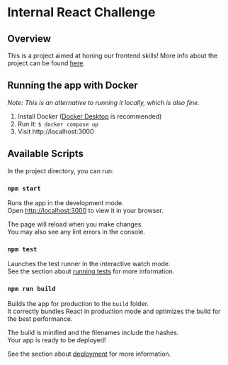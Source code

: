 # Internal React Challenge

## Overview

This is a project aimed at honing our frontend skills!
More info about the project can be found [here](https://m-rets.atlassian.net/wiki/spaces/MS/pages/803504202/Coding+Challenges+Frontend+Edition).

## Running the app with Docker

_Note: This is an alternative to running it locally, which is also fine._

1. Install Docker ([Docker Desktop](https://www.docker.com/products/docker-desktop) is recommended)
1. Run it: `$ docker compose up`
1. Visit http://localhost:3000

## Available Scripts

In the project directory, you can run:

### `npm start`

Runs the app in the development mode.\
Open [http://localhost:3000](http://localhost:3000) to view it in your browser.

The page will reload when you make changes.\
You may also see any lint errors in the console.

### `npm test`

Launches the test runner in the interactive watch mode.\
See the section about [running tests](https://facebook.github.io/create-react-app/docs/running-tests) for more information.

### `npm run build`

Builds the app for production to the `build` folder.\
It correctly bundles React in production mode and optimizes the build for the best performance.

The build is minified and the filenames include the hashes.\
Your app is ready to be deployed!

See the section about [deployment](https://facebook.github.io/create-react-app/docs/deployment) for more information.
